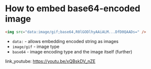 # How to embed base64-encoded image

```html
<img src="data:image/gif;base64,R0lGODlhyAAiALM...DfD0QAADs=" />
```

- `data:` - allows embedding encoded string as images
- `image/gif` - image type
- `base64` - image encoding type and the image itself (further)


link_youtube: https://youtu.be/xQBskDV_nZE
